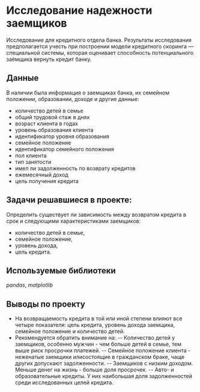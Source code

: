 # Исследование надежности заемщиков

Исследование для кредитного отдела банка. Результаты исследования предполагается учесть при построении модели кредитного скоринга — специальной системы, которая оценивает способность потенциального заёмщика вернуть кредит банку.

## Данные
В наличии была информация о заемщиках банка, их семейном положении, образовании, доходе и другие данные:
- количество детей в семье
- общий трудовой стаж в днях
- возраст клиента в годах
- уровень образования клиента
- идентификатор уровня образования
- семейное положение
- идентификатор семейного положения
- пол клиента
- тип занятости
- имел ли задолженность по возврату кредитов
- ежемесячный доход
- цель получения кредита

## Задачи решавшиеся в проекте:

Определить существует ли зависимость между возвратом кредита в срок и следующими характеристиками заемщиков:
- количество детей в семье,
- семейное положение,
- уровень дохода,
- цель кредита.

## Используемые библиотеки
*pandas*, *matplotlib*

## Выводы по проекту
- На возвращаемость кредита в той или иной степени влияют все четыре показателя: цель кредита, уровень дохода заемщика, семейное положение и количество детей.
- Рекомендуется обратить внимание на:
-- Количество детей у заемщиков, особенно мужчин - чем больше детей в семье, тем выше риск просрочки платежей.
-- Cемейное положение клиента - неженатые заемщики илисостоящие в гражданском браке, чаще других допускают задолженности.
-- Заемщиков с низким доходом. Меньше денег на жизнь - больше доля просрочек.
-- Авто- и образовательные кредиты. У них наибольшая доля задолженностей среди исследованных целей кредита.
